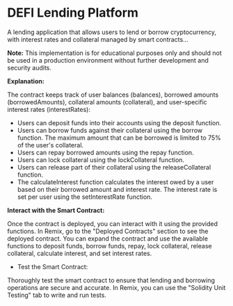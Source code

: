 # DEFI Lending Platform

A lending application that allows users to lend or borrow cryptocurrency, with interest rates and collateral managed by smart contracts...

__Note:__ This implementation is for educational purposes only and should not be used in a production environment without further development and security audits.

__Explanation:__

The contract keeps track of user balances (balances), borrowed amounts (borrowedAmounts), collateral amounts (collateral), and user-specific interest rates (interestRates):

 - Users can deposit funds into their accounts using the deposit function.
 - Users can borrow funds against their collateral using the borrow function. The maximum amount that can be borrowed is limited to 75% of the user's collateral.
 - Users can repay borrowed amounts using the repay function.
 - Users can lock collateral using the lockCollateral function.
 - Users can release part of their collateral using the releaseCollateral function.
 - The calculateInterest function calculates the interest owed by a user based on their borrowed amount and interest rate. The interest rate is set per user using the setInterestRate function.

__Interact with the Smart Contract:__

Once the contract is deployed, you can interact with it using the provided functions. In Remix, go to the "Deployed Contracts" section to see the deployed contract. You can expand the contract and use the available functions to deposit funds, borrow funds, repay, lock collateral, release collateral, calculate interest, and set interest rates.

- Test the Smart Contract:

Thoroughly test the smart contract to ensure that lending and borrowing operations are secure and accurate. In Remix, you can use the "Solidity Unit Testing" tab to write and run tests.
